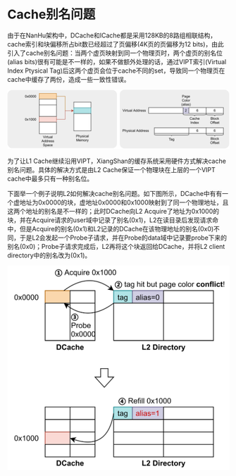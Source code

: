 # Cache别名问题

由于在NanHu架构中，DCache和ICache都是采用128KB的8路组相联结构，cache索引和块偏移所占bit数已经超过了页偏移(4K页的页偏移为12 bits)，由此引入了cache别名问题：当两个虚页映射到同一个物理页时，两个虚页的别名位(alias bits)很有可能是不一样的，如果不做额外处理的话，通过VIPT索引(Virtual Index Ptysical Tag)后这两个虚页会位于cache不同的set，导致同一个物理页在cache中缓存了两份，造成一些一致性错误。

![](../figs/huancun_cache_alias-1.jpg)

为了让L1 Cache继续沿用VIPT，XiangShan的缓存系统采用硬件方式解决cache别名问题。具体的解决方式是由L2 Cache保证一个物理块在上层的一个VIPT cache中最多只有一种别名位。

下面举一个例子说明L2如何解决cache别名问题。如下图所示，DCache中有有一个虚地址为0x0000的块，虚地址0x0000和0x1000映射到了同一个物理地址，且这两个地址的别名是不一样的；此时DCache向L2 Acquire了地址为0x1000的块，并在Acquire请求的user域中记录了别名(0x1)，L2在读目录后发现请求命中，但是Acquire的别名(0x1)和L2记录的DCache在该物理地址的别名(0x0)不同，于是L2会发起一个Probe子请求，并在Probe的data域中记录要probe下来的别名(0x0)；Probe子请求完成后，L2再将这个块返回给DCache，并将L2 client directory中的别名改为(0x1)。

![](../figs/huancun_cache_alias-2.jpg)